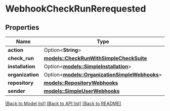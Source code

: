 # WebhookCheckRunRerequested

## Properties

Name | Type | Description | Notes
------------ | ------------- | ------------- | -------------
**action** | Option<**String**> |  | [optional]
**check_run** | [**models::CheckRunWithSimpleCheckSuite**](check-run-with-simple-check-suite.md) |  | 
**installation** | Option<[**models::SimpleInstallation**](simple-installation.md)> |  | [optional]
**organization** | Option<[**models::OrganizationSimpleWebhooks**](organization-simple-webhooks.md)> |  | [optional]
**repository** | [**models::RepositoryWebhooks**](repository-webhooks.md) |  | 
**sender** | [**models::SimpleUserWebhooks**](simple-user-webhooks.md) |  | 

[[Back to Model list]](../README.md#documentation-for-models) [[Back to API list]](../README.md#documentation-for-api-endpoints) [[Back to README]](../README.md)


